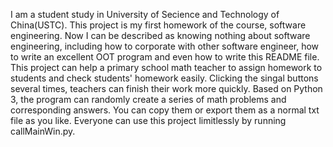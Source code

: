I am a student study in University of Secience and Technology of China(USTC). This project is my first homework of the course, software engineering.
Now I can be described as knowing nothing about software engineering, including how to corporate with other software engineer, how to write an excellent OOT program and
even how to write this README file.
This project can help a primary school math teacher to assign homework to students and check students' homework easily. Clicking the singal buttons several times, teachers
can finish their work more quickly.
Based on Python 3, the program can randomly create a series of math problems and corresponding answers. You can copy them or export them as a normal txt file as you like.
Everyone can use this project limitlessly by running callMainWin.py.
